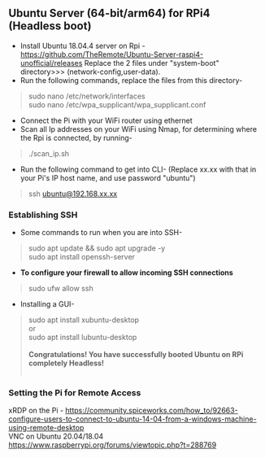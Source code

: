 ## Ubuntu Server (64-bit/arm64) for RPi4 (Headless boot)
- Install Ubuntu 18.04.4 server on Rpi - https://github.com/TheRemote/Ubuntu-Server-raspi4-unofficial/releases
Replace the 2 files under "system-boot" directory>>> (network-config,user-data). 
- Run the following commands, replace the files from this directory-
> sudo nano /etc/network/interfaces <br>
> sudo nano /etc/wpa_supplicant/wpa_supplicant.conf
- Connect the Pi with your WiFi router using ethernet
- Scan all Ip addresses on your WiFi using Nmap, for determining where the Rpi is connected, by running-
> ./scan_ip.sh
- Run the following command to get into CLI- (Replace xx.xx with that in your Pi's IP host name, and use password "ubuntu")
> ssh ubuntu@192.168.xx.xx

### Establishing SSH
- Some commands to run when you are into SSH-
> sudo apt update && sudo apt upgrade -y <br>
> sudo apt install openssh-server <br>
- **To configure your firewall to allow incoming SSH connections**
> sudo ufw allow ssh 
- Installing a GUI-
> sudo apt install xubuntu-desktop <br>
or <br>
> sudo apt install lubuntu-desktop <br> <br>
**Congratulations! You have successfully booted Ubuntu on RPi completely Headless!** <br> <br>
### Setting the Pi for Remote Access
xRDP on the Pi - https://community.spiceworks.com/how_to/92663-configure-users-to-connect-to-ubuntu-14-04-from-a-windows-machine-using-remote-desktop <br>
VNC on Ubuntu 20.04/18.04
https://www.raspberrypi.org/forums/viewtopic.php?t=288769
